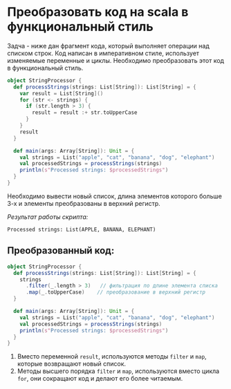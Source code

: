 # Преобразовать код на scala в функциональный стиль

Задча - ниже дан фрагмент кода, который выполняет операции над списком строк. 
Код написан в императивном стиле, использует изменяемые переменные и циклы. 
Необходимо преобразовать этот код в функциональный стиль.

```scala
object StringProcessor {
  def processStrings(strings: List[String]): List[String] = {
    var result = List[String]()
    for (str <- strings) {
      if (str.length > 3) {
        result = result :+ str.toUpperCase
      }
    }
    result
  }

  def main(args: Array[String]): Unit = {
    val strings = List("apple", "cat", "banana", "dog", "elephant")
    val processedStrings = processStrings(strings)
    println(s"Processed strings: $processedStrings")
  }
}
```
Необходимо вывести новый список, длина элементов которого больше 3-х и элементы преобразованы в верхний регистр.

_Результат работы скрипта:_
```
Processed strings: List(APPLE, BANANA, ELEPHANT)
```

## Преобразованный код:
```scala
object StringProcessor {
  def processStrings(strings: List[String]): List[String] = {
    strings
      .filter(_.length > 3)   // фильтрация по длине элемента списка
      .map(_.toUpperCase)    // преобразование в верхний регистр
  }

  def main(args: Array[String]): Unit = {
    val strings = List("apple", "cat", "banana", "dog", "elephant")
    val processedStrings = processStrings(strings)
    println(s"Processed strings: $processedStrings")
  }
}
```
1) Вместо переменной `result`, используются методы `filter` и `map`, которые возвращают новый список.
2) Методы высшего порядка `filter` и `map`, используются вместо цикла `for`, они сокращают код и делают его более читаемым.
